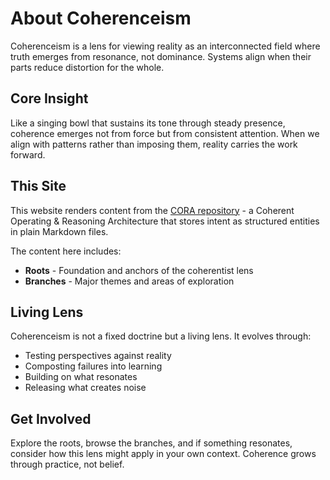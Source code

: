 # About Coherenceism

Coherenceism is a lens for viewing reality as an interconnected field where truth emerges from resonance, not dominance. Systems align when their parts reduce distortion for the whole.

## Core Insight

Like a singing bowl that sustains its tone through steady presence, coherence emerges not from force but from consistent attention. When we align with patterns rather than imposing them, reality carries the work forward.

## This Site

This website renders content from the [CORA repository](https://github.com/joshua-lossner/cora) - a Coherent Operating & Reasoning Architecture that stores intent as structured entities in plain Markdown files.

The content here includes:
- **Roots** - Foundation and anchors of the coherentist lens
- **Branches** - Major themes and areas of exploration

## Living Lens

Coherenceism is not a fixed doctrine but a living lens. It evolves through:
- Testing perspectives against reality
- Composting failures into learning
- Building on what resonates
- Releasing what creates noise

## Get Involved

Explore the roots, browse the branches, and if something resonates, consider how this lens might apply in your own context. Coherence grows through practice, not belief.